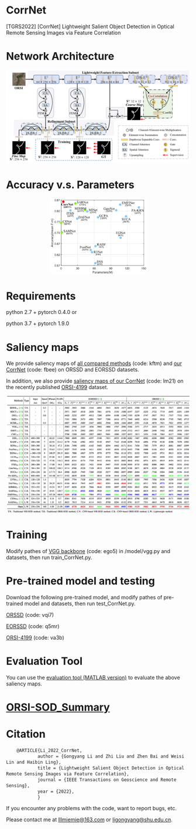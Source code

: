 # CorrNet
[TGRS2022] [CorrNet] Lightweight Salient Object Detection in Optical Remote Sensing Images via Feature Correlation

# Network Architecture
   <div align=center>
   <img src="https://github.com/MathLee/CorrNet/blob/main/image/CorrNet.png">
   </div>
   
# Accuracy v.s. Parameters
   <div align=center>
   <img src=https://github.com/MathLee/CorrNet/blob/main/image/accuracyVSparams.png width=52% />
   </div> 
   
   
# Requirements
   python 2.7 + pytorch 0.4.0 or
   
   python 3.7 + pytorch 1.9.0


# Saliency maps
   We provide saliency maps of [all compared methods](https://pan.baidu.com/s/1JoLznx_AvAHvCA7BU9hqfQ) (code: kftm) and [our CorrNet](https://pan.baidu.com/s/1rLaFSywXmZ7LuI_1o1poBg) (code: fbee) on ORSSD and EORSSD datasets.
   
   In addition, we also provide [saliency maps of our CorrNet](https://pan.baidu.com/s/1ScH4u1EX-98J7dGC0nQLoA) (code: lm21) on the recently published [ORSI-4199](https://github.com/wchao1213/ORSI-SOD) dataset.
   
   ![Image](https://github.com/MathLee/CorrNet/blob/main/image/table.png)
   
# Training

Modify pathes of [VGG backbone](https://pan.baidu.com/s/1YQxKZ-y2C4EsqrgKNI7qrw) (code: ego5) in /model/vgg.py and datasets, then run train_CorrNet.py.


# Pre-trained model and testing
Download the following pre-trained model, and modify pathes of pre-trained model and datasets, then run test_CorrNet.py.

[ORSSD](https://pan.baidu.com/s/1rmBvxXjDh8KRL98CoFUl0g) (code: vqi7)

[EORSSD](https://pan.baidu.com/s/1FVF9x8f-PvVVgeDSAvJcbA) (code: q5mr)

[ORSI-4199](https://pan.baidu.com/s/1VcG-OX1Hi8T1_XOnZwgKBA) (code: va3b)

   
# Evaluation Tool
   You can use the [evaluation tool (MATLAB version)](http://dpfan.net/d3netbenchmark/) to evaluate the above saliency maps.


# [ORSI-SOD_Summary](https://github.com/MathLee/ORSI-SOD_Summary)
   
# Citation
        @ARTICLE{Li_2022_CorrNet,
                author = {Gongyang Li and Zhi Liu and Zhen Bai and Weisi Lin and Haibin Ling},
                title = {Lightweight Salient Object Detection in Optical Remote Sensing Images via Feature Correlation},
                journal = {IEEE Transactions on Geoscience and Remote Sensing},
                year = {2022},
                }
                
                
If you encounter any problems with the code, want to report bugs, etc.

Please contact me at lllmiemie@163.com or ligongyang@shu.edu.cn.
